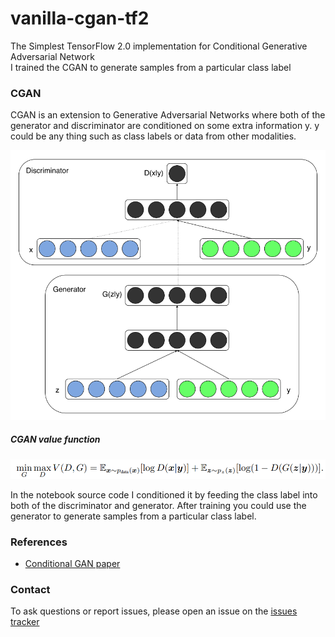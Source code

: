 # vanilla-cgan-tf2
The Simplest TensorFlow 2.0 implementation for Conditional Generative Adversarial Network  
I trained the CGAN to generate samples from a particular class label

### CGAN
CGAN is an extension to Generative Adversarial Networks where both of the generator and discriminator are conditioned on some extra information y.
y could be any thing such as class labels or data from other modalities.

![Alt text](images/figure.png?raw=true "Title")

##### CGAN value function

![Alt text](images/equation.png?raw=true "Title")


In the notebook source code I conditioned it by feeding the class label into both of the discriminator and generator. After training you could use the generator to generate samples from a particular class label.



### References
- [Conditional GAN paper](https://arxiv.org/abs/1411.1784)

### Contact
To ask questions or report issues, please open an issue on the [issues tracker](https://github.com/eng-amrahmed/vanilla-cgan-tf2/issues)
